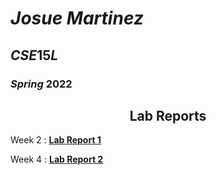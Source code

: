 # $Josue$ $Martinez$
## $CSE15L$ 
### $Spring$ $2022$

## <center>Lab Reports</center>

Week 2
: __[Lab Report 1](lab-report-1-week-2.html)__

Week 4
: __[Lab Report 2](https://josueemartinezz.github.io/cse15l-lab-reports/lab-report-2-week-4.html)__
